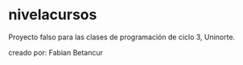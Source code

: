 # nivelacursos
Proyecto falso para las clases de programación de ciclo 3, Uninorte.


creado por:
Fabian Betancur